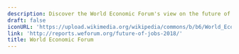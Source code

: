 ```yaml
---
description: Discover the World Economic Forum's view on the future of work
draft: false
iconURL: 'https://upload.wikimedia.org/wikipedia/commons/b/b6/World_Economic_Forum_logo.svg'
link: 'http://reports.weforum.org/future-of-jobs-2018/'
title: World Economic Forum
---
```

